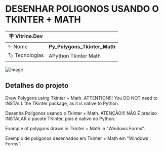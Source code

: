 <h1 align="left">DESENHAR POLIGONOS USANDO O TKINTER + MATH</h1>

| :placard: Vitrine.Dev |                                     |
| --------------------- | ----------------------------------- |
| :sparkles: Nome       | **Py_Polygons_Tkinter_Math**        |      
| :label: Tecnologias   | APython Tkinter Math                |

![image](https://github.com/FabioIngenito/Py_Polygons_Tkinter_Math/assets/24603753/1fdab649-fcad-45b9-8ab9-8a31255b349e#vitrinedev)

<h2 align="left">Detalhes do projeto</h2>

Draw Polygons using Tkinter + Math. ATTENTION!!! You DO NOT need to INSTALL the TKinter package, as it is native to Python.

Desenha Polígonos usando o Tkinter + Math. ATENÇÃO!!! NÃO É preciso INSTALAR o pacote TKinter, pois é nativo do Python.

Example of polygons drawn in Tkinter + Math in "Windows Forms".

Exemplo de polígonos desenhados em Tkinter + Math em "Windows Forms".
